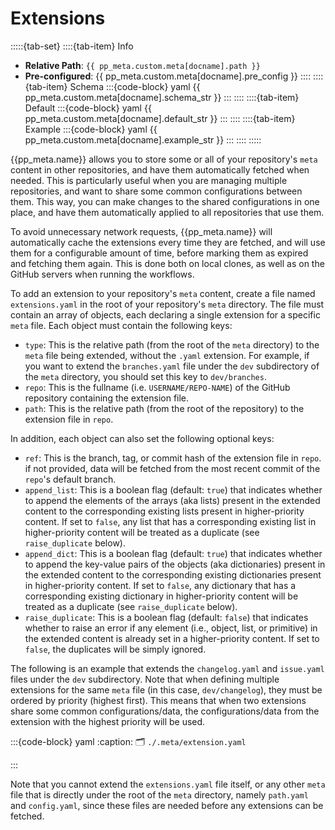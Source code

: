 # Extensions

:::::{tab-set}
::::{tab-item} Info
- **Relative Path**: `{{ pp_meta.custom.meta[docname].path }}`
- **Pre-configured**: {{ pp_meta.custom.meta[docname].pre_config }}
::::
::::{tab-item} Schema
:::{code-block} yaml
{{ pp_meta.custom.meta[docname].schema_str }}
:::
::::
::::{tab-item} Default
:::{code-block} yaml
{{ pp_meta.custom.meta[docname].default_str }}
:::
::::
::::{tab-item} Example
:::{code-block} yaml
{{ pp_meta.custom.meta[docname].example_str }}
:::
::::
:::::

{{pp_meta.name}} allows you to store some or all of your repository's `meta` content
in other repositories, and have them automatically fetched when needed.
This is particularly useful when you are managing multiple repositories,
and want to share some common configurations between them.
This way, you can make changes to the shared configurations in one place,
and have them automatically applied to all repositories that use them.

To avoid unnecessary network requests,
{{pp_meta.name}} will automatically cache the extensions every time they are fetched,
and will use them for a configurable amount of time, before marking them as expired and fetching them again.
This is done both on local clones, as well as on the GitHub servers when running the workflows.

To add an extension to your repository's `meta` content, create a file named `extensions.yaml`
in the root of your repository's `meta` directory.
The file must contain an array of objects, each declaring a single extension for a specific `meta` file.
Each object must contain the following keys:
- `type`: This is the relative path (from the root of the `meta` directory) to the `meta` file
being extended, without the `.yaml` extension.
For example, if you want to extend the `branches.yaml` file under the `dev` subdirectory
of the `meta` directory, you should set this key to `dev/branches`.
- `repo`: This is the fullname (i.e. `USERNAME/REPO-NAME`)
of the GitHub repository containing the extension file.
- `path`: This is the relative path (from the root of the repository) to the extension file in `repo`.

In addition, each object can also set the following optional keys:
- `ref`: This is the branch, tag, or commit hash of the extension file in `repo`.
if not provided, data will be fetched from the most recent commit of the `repo`'s default branch.
- `append_list`: This is a boolean flag (default: `true`) that indicates whether to append
the elements of the arrays (aka lists) present in the extended content to the corresponding existing lists
present in higher-priority content.
If set to `false`, any list that has a corresponding existing list in higher-priority content will
be treated as a duplicate (see `raise_duplicate` below).
- `append_dict`: This is a boolean flag (default: `true`) that indicates whether to append
the key-value pairs of the objects (aka dictionaries) present in the extended content
to the corresponding existing dictionaries present in higher-priority content.
If set to `false`, any dictionary that has a corresponding existing dictionary in higher-priority content
will be treated as a duplicate (see `raise_duplicate` below).
- `raise_duplicate`: This is a boolean flag (default: `false`) that indicates whether to raise an error
if any element (i.e., object, list, or primitive)
in the extended content is already set in a higher-priority content.
If set to `false`, the duplicates will be simply ignored.

The following is an example that extends the
`changelog.yaml` and `issue.yaml` files under the `dev` subdirectory.
Note that when defining multiple extensions for the same `meta` file (in this case, `dev/changelog`),
they must be ordered by priority (highest first).
This means that when two extensions share some common configurations/data,
the configurations/data from the extension with the highest priority will be used.

:::{code-block} yaml
:caption: 🗂 `./.meta/extension.yaml`

:::

Note that you cannot extend the `extensions.yaml` file itself, or any other `meta` file that is
directly under the root of the `meta` directory, namely `path.yaml` and `config.yaml`,
since these files are needed before any extensions can be fetched.
